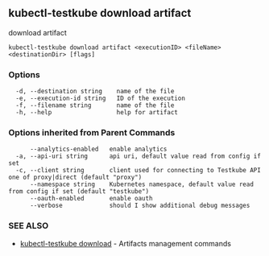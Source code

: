 ## kubectl-testkube download artifact

download artifact

```
kubectl-testkube download artifact <executionID> <fileName> <destinationDir> [flags]
```

### Options

```
  -d, --destination string    name of the file
  -e, --execution-id string   ID of the execution
  -f, --filename string       name of the file
  -h, --help                  help for artifact
```

### Options inherited from Parent Commands

```
      --analytics-enabled   enable analytics
  -a, --api-uri string      api uri, default value read from config if set
  -c, --client string       client used for connecting to Testkube API one of proxy|direct (default "proxy")
      --namespace string    Kubernetes namespace, default value read from config if set (default "testkube")
      --oauth-enabled       enable oauth
      --verbose             should I show additional debug messages
```

### SEE ALSO

* [kubectl-testkube download](kubectl-testkube_download.md)	 - Artifacts management commands


